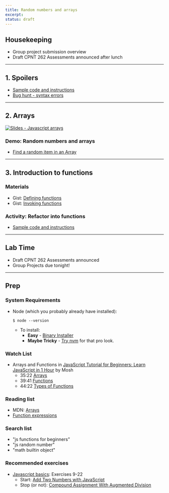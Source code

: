 ```yaml
---
title: Random numbers and arrays
excerpt: 
status: draft
---
```

<script>
	import Homework from "$lib/components/Homework.svelte";
	import LessonPlan from "$lib/components/LessonPlan.svelte";
	import LabTime from "$lib/components/LabTime.svelte";
</script>

## Housekeeping
- Group project submission overview
- Draft CPNT 262 Assessments announced after lunch

---

## 1. Spoilers
- [Sample code and instructions](https://gist.github.com/acidtone/5c13ec3ff2ea53b7f75ae3692ca944d1)
- [Bug hunt - syntax errors](https://gist.github.com/acidtone/b9aaf4228a903796a6d8532ffb36d9d7)

---

## 2. Arrays
[![Slides - Javascript arrays](/images/slides/js-arrays.png)](https://sait-wbdv.github.io/slides/w23/cpnt-262/js-arrays.html)

### Demo: Random numbers and arrays
- [Find a random item in an Array](https://gist.github.com/acidtone/2a3cac26a229aa95685e5cf6344f2e4e)

---

## 3. Introduction to functions
### Materials
- Gist: [Defining functions](https://gist.github.com/acidtone/e3ed5adfcb4f3c02f1b78f78c9c2bf8b)
- Gist: [Invoking functions](https://gist.github.com/acidtone/679b1b07dcaad4491e8696c871e36436)

### Activity: Refactor into functions
- [Sample code and instructions](https://gist.github.com/acidtone/90355d3bdbcf770be4a642939f58cfd7)

---

## Lab Time
- Draft CPNT 262 Assessments announced
- Group Projects due tonight!

---

## Prep
### System Requirements
- Node (which you probably already have installed):
    ```
    $ node --version
    ```
    - To install:
        - **Easy** - [Binary Installer](https://nodejs.org/en/download/)
        - **Maybe Tricky** - [Try nvm](https://www.google.com/search?q=nvm+getting+started) for that pro look.

### Watch List
- Arrays and Functions in [JavaScript Tutorial for Beginners: Learn JavaScript in 1 Hour](https://www.youtube.com/watch?v=W6NZfCO5SIk) by Mosh
  - 35:22 [Arrays](https://www.youtube.com/watch?v=W6NZfCO5SIk&t=2122s)
  - 39:41 [Functions](https://www.youtube.com/watch?v=W6NZfCO5SIk&t=2122s)
  - 44:22 [Types of Functions](https://www.youtube.com/watch?v=W6NZfCO5SIk&t=2662s)

### Reading list
- MDN: [Arrays](https://developer.mozilla.org/en-US/docs/Learn/JavaScript/First_steps/Arrays)
- [Function expressions](https://javascript.info/function-expressions)

### Search list
- "js functions for beginners"
- "js random number"
- "math builtin object"

### Recommended exercises
- [Javascript basics](https://www.freecodecamp.org/learn/javascript-algorithms-and-data-structures/#basic-javascript): Exercises 9-22
    - Start: [Add Two Numbers with JavaScript](https://www.freecodecamp.org/learn/javascript-algorithms-and-data-structures/basic-javascript/add-two-numbers-with-javascript)
    - Stop (or not): [Compound Assignment With Augmented Division](https://www.freecodecamp.org/learn/javascript-algorithms-and-data-structures/basic-javascript/compound-assignment-with-augmented-division)